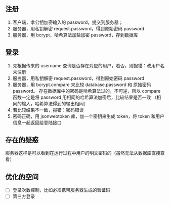 ## 注册

1. 客户端，拿公钥加密输入的 password，提交到服务器；
2. 服务器，用私钥解密 request.password，得到原始密码 password
3. 服务器，用 bcrypt，哈希算法加盐加密 password，存到数据库

## 登录

1. 先根据传来的 username 查询是否存在对应的用户，若否，则报错：改用户名未注册
2. 服务器，用私钥解密 request.password，得到原始密码 password
3. 服务器，用 bcrypt.compare 来比较 database.password 和 原始密码 password。
   存在数据库中的密码是哈希算法过的，不可逆，所以 compare 函数一定是将 password 用相同的哈希算法加密后，比较结果是否一致 （相同的输入，哈希算法得到的输出相同）
4. 若比较结果不一致，报错：密码错误
5. 密码正确，用 jsonwebtoken 库，加一个密钥来生成 token，将 token 和用户信息一起返回给登陆接口

## 存在的疑惑

服务器这样是可以看到在运行过程中用户的明文密码的（虽然无法从数据库直接查看）

## 优化的空间

- [ ] 登录次数控制，比如必须携带服务器生成的验证码
- [ ] 第三方登录
